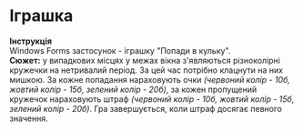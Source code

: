 <h1>Іграшка</h1>

<p><b>Інструкція </b><br> 
Windows Forms застосунок - іграшку "Попади в кульку".<br>
<b>Сюжет:</b> у випадкових місцях у межах вікна з'являються різноколірні кружечки на нетривалий період. За цей час потрібно клацнути на них мишкою. За кожне попадання нараховують очки <i>(червоний колір - 10б, жовтий колір - 15б, зелений колір - 20б)</i>, за кожен пропущений кружечок нараховують штраф  <i>(червоний колір - 10б, жовтий колір - 15б, зелений колір - 20б)</i>. Гра завершується, коли штраф досягає певного значення.<br></p>
